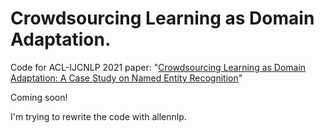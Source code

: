 # Crowdsourcing Learning as Domain Adaptation.

Code for ACL-IJCNLP 2021 paper: "[Crowdsourcing Learning as Domain Adaptation: A Case Study on Named Entity Recognition](https://arxiv.org/abs/2105.14980)"

Coming soon!

I'm trying to rewrite the code with allennlp.
